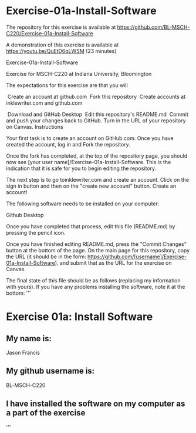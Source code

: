 # Exercise-01a-Install-Software

The repository for this exercise is available at https://github.com/BL-MSCH-C220/Exercise-01a-Install-Software


A demonstration of this exercise is available at https://youtu.be/QuEtD6qLWSM (23 minutes)

Exercise-01a-Install-Software

Exercise for MSCH-C220 at Indiana University, Bloomington

The expectations for this exercise are that you will

 Create an account at github.com
 Fork this repository
 Create accounts at inklewriter.com and github.com

 Download and GitHub Desktop
 Edit this repository's README.md
 Commit and push your changes back to GitHub. Turn in the URL of your repository on Canvas.
Instructions

Your first task is to create an account on GitHub.com. Once you have created the account, log in and Fork the repository.

Once the fork has completed, at the top of the repository page, you should now see [your user name]/Exercise-01a-Install-Software. This is the indication that it is safe for you to begin editing the repository.

The next step is to go toinklewriter.com and create an account. Click on the sign in button and then on the "create new account" button. Create an account!


The following software needs to be installed on your computer:

Github Desktop


Once you have completed that process, edit this file (README.md) by pressing the pencil icon.

Once you have finished editing README.md, press the "Commit Changes" button at the bottom of the page. On the main page for this repository, copy the URL (it should be in the form: https://github.com/[username]/Exercise-01a-Install-Software), and submit that as the URL for the exercise on Canvas.

The final state of this file should be as follows (replacing my information with yours). If you have any problems installing the software, note it at the bottom:
'''
# Exercise 01a: Install Software

## My name is:
Jason Francis

## My github username is:
BL-MSCH-C220

## I have installed the software on my computer as a part of the exercise
'''
